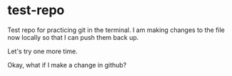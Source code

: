 # test-repo
Test repo for practicing git in the terminal. I am making changes to the file now locally so that I can push them back up. 

Let's try one more time.

Okay, what if I make a change in github?
